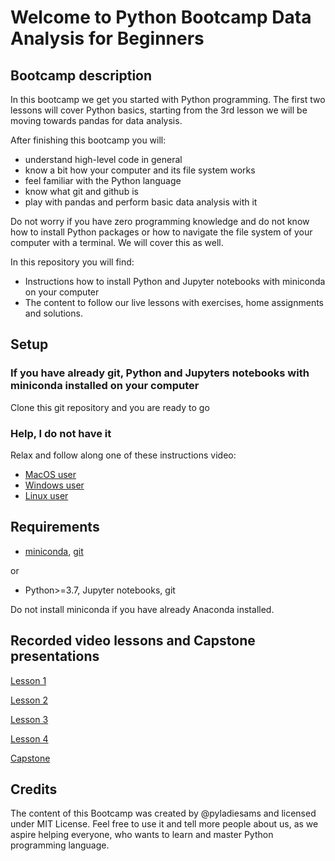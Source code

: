 # Welcome to Python Bootcamp Data Analysis for Beginners
 
## Bootcamp description
In this bootcamp we get you started with Python programming. The first two lessons will cover Python basics, starting from the 3rd lesson we will be moving towards pandas for data analysis. 

After finishing this bootcamp you will:
* understand high-level code in general
* know a bit how your computer and its file system works
* feel familiar with the Python language
* know what git and github is
* play with pandas and perform basic data analysis with it

Do not worry if you have zero programming knowledge and do not know how to install Python packages or how to navigate the file system of your computer with a terminal. We will cover this as well.

In this repository you will find: 
* Instructions how to install Python and Jupyter notebooks with miniconda on your computer
* The content to follow our live lessons with exercises, home assignments and solutions. 

## Setup
### If you have already git, Python and Jupyters notebooks with miniconda installed on your computer
Clone this git repository and you are ready to go 

### Help, I do not have it
Relax and follow along one of these instructions video:

* [MacOS user](https://youtu.be/Mg2n6wHanzE)
* [Windows user](https://youtu.be/nXn52TPnZko)
* [Linux user](https://youtu.be/cwMekDSxdNU)

## Requirements
* [miniconda](https://docs.conda.io/en/latest/miniconda.html), [git](https://git-scm.com/)

or

* Python>=3.7, Jupyter notebooks, git

Do not install miniconda if you have already Anaconda installed.

## Recorded video lessons and Capstone presentations
[Lesson 1](https://youtu.be/FoPAT3_8zwc)

[Lesson 2](https://youtu.be/8g8MGjjkNEo)

[Lesson 3](https://youtu.be/B0geOzFSyf0)

[Lesson 4](https://youtu.be/B8AkXs_B2Zo)

[Capstone](https://youtu.be/f3yWT3O36n8)

## Credits
The content of this Bootcamp was created by @pyladiesams and licensed under MIT License. Feel free to use it and tell more people about us, as we aspire helping everyone, who wants to learn and master Python programming language.
